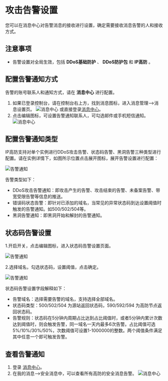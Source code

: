 # 攻击告警设置

您可以在消息中心对告警消息的接收进行设置，确定需要接收消息告警的人和接收方式。

## 注意事项
- 告警设置对全局生效，包括 **DDoS基础防护** 、 **DDoS防护包** 和 **IP高防** 。

## 配置告警通知方式
告警的账号联系人和通知方式，请在 **消息中心** 进行配置。
1. 如果已登录控制台，请在控制台右上方，找到消息图标，进入消息管理-->消息设置页。
![消息中心](https://github.com/jdcloudcom/cn/blob/edit/image/Advanced%20Anti-DDoS/message%2004.png)
或直接登录[消息中心](https://message-console.jdcloud.com/message/message-list)。
2. 点击编辑图标，可设置告警通知联系人，可勾选邮件或手机短信通知。
![消息中心](https://github.com/jdcloudcom/cn/blob/edit/image/Advanced%20Anti-DDoS/message%2005.png)

##  配置告警通知类型

IP高防支持对单个实例进行DDoS攻击告警、状态码告警、黑洞告警三种类型进行配置。请在实例详情下，如图所示位置点击展开图标，展开告警设置进行配置：

![告警通知](https://github.com/jdcloudcom/cn/blob/Anti-DDoS/image/Advanced%20Anti-DDoS/alarm1.png)

告警类型如下：

- DDoS攻击告警通知：即攻击产生的告警、攻击结束的告警、未备案告警、带宽受限告警等信息的推送。
- 错误码状态告警：即针对已添加的域名，当常见的异常状态码到达设置阈值时触发的告警通知。如500/502/504等。
- 黑洞告警通知：即黑洞开始和解封的告警通知。

##  状态码告警设置

1.开启开关，点击编辑图标，进入状态码告警设置页面。

![告警通知](https://github.com/jdcloudcom/cn/blob/Anti-DDoS/image/Advanced%20Anti-DDoS/alarm2.png)

2.选择域名，勾选状态码，设置阈值，点击确定。

![告警通知](https://github.com/jdcloudcom/cn/blob/Anti-DDoS/image/Advanced%20Anti-DDoS/alarm3.png)

状态码告警设置字段解释如下：

- 告警域名：选择需要告警的域名，支持选择全部域名。
- 状态码类型：500/502/504 为源站返回状态码，590/592/594 为高防节点返回状态码。
- 告警规则：状态码在5分钟内周期占比达到占比阈值时，或者5分钟内累计次数达到阈值时，则会触发告警，同一域名一天内最多6次告警。占比阈值可选5%/10%/30%/50%，次数阈值可设置1-1000000的整数。两个阈值条件满足其中任意一个即可触发告警。

## 查看告警通知
1. 登录 [消息中心](https://message-console.jdcloud.com/message/message-list)。
2. 在我的消息–>安全消息中，可以查看所有高防的安全消息告警。
![消息中心](https://github.com/jdcloudcom/cn/blob/edit/image/Advanced%20Anti-DDoS/message%2006.png)
